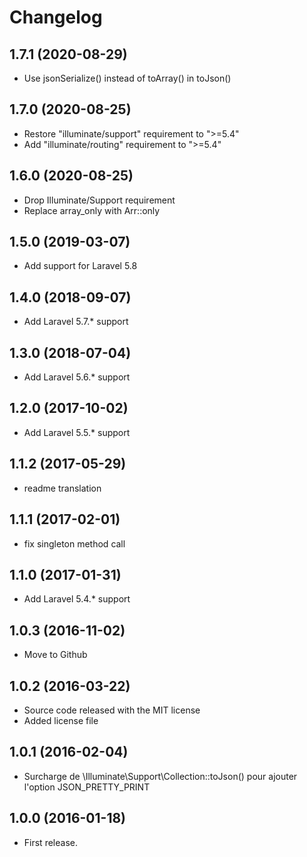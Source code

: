 Changelog
=========

1.7.1 (2020-08-29)
------------------

- Use jsonSerialize() instead of toArray() in toJson()

1.7.0 (2020-08-25)
------------------

- Restore "illuminate/support" requirement to ">=5.4"
- Add "illuminate/routing" requirement to ">=5.4"

1.6.0 (2020-08-25)
------------------

- Drop Illuminate/Support requirement
- Replace array_only with Arr::only

1.5.0 (2019-03-07)
------------------

- Add support for Laravel 5.8

1.4.0 (2018-09-07)
------------------

- Add Laravel 5.7.* support

1.3.0 (2018-07-04)
------------------

- Add Laravel 5.6.* support

1.2.0 (2017-10-02)
------------------

- Add Laravel 5.5.* support

1.1.2 (2017-05-29)
------------------

- readme translation

1.1.1 (2017-02-01)
------------------

- fix singleton method call

1.1.0 (2017-01-31)
------------------

- Add Laravel 5.4.* support

1.0.3 (2016-11-02)
------------------

- Move to Github

1.0.2 (2016-03-22)
------------------

- Source code released with the MIT license
- Added license file

1.0.1 (2016-02-04)
------------------

- Surcharge de \Illuminate\Support\Collection::toJson()
  pour ajouter l'option JSON_PRETTY_PRINT

1.0.0 (2016-01-18)
------------------

- First release.

